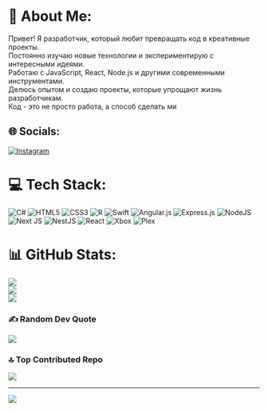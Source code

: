 # 💫 About Me:
Привет! Я разработчик, который любит превращать код в креативные проекты.<br>Постоянно изучаю новые технологии и экспериментирую с интересными идеями.<br>Работаю с JavaScript, React, Node.js и другими современными инструментами.<br>Делюсь опытом и создаю проекты, которые упрощают жизнь разработчикам.<br>Код - это не просто работа, а способ сделать ми<br>


## 🌐 Socials:
[![Instagram](https://img.shields.io/badge/Instagram-%23E4405F.svg?logo=Instagram&logoColor=white)](https://instagram.com/chlwxt) 

# 💻 Tech Stack:
![C#](https://img.shields.io/badge/c%23-%23239120.svg?style=for-the-badge&logo=csharp&logoColor=white) ![HTML5](https://img.shields.io/badge/html5-%23E34F26.svg?style=for-the-badge&logo=html5&logoColor=white) ![CSS3](https://img.shields.io/badge/css3-%231572B6.svg?style=for-the-badge&logo=css3&logoColor=white) ![R](https://img.shields.io/badge/r-%23276DC3.svg?style=for-the-badge&logo=r&logoColor=white) ![Swift](https://img.shields.io/badge/swift-F54A2A?style=for-the-badge&logo=swift&logoColor=white) ![Angular.js](https://img.shields.io/badge/angular.js-%23E23237.svg?style=for-the-badge&logo=angularjs&logoColor=white) ![Express.js](https://img.shields.io/badge/express.js-%23404d59.svg?style=for-the-badge&logo=express&logoColor=%2361DAFB) ![NodeJS](https://img.shields.io/badge/node.js-6DA55F?style=for-the-badge&logo=node.js&logoColor=white) ![Next JS](https://img.shields.io/badge/Next-black?style=for-the-badge&logo=next.js&logoColor=white) ![NestJS](https://img.shields.io/badge/nestjs-%23E0234E.svg?style=for-the-badge&logo=nestjs&logoColor=white) ![React](https://img.shields.io/badge/react-%2320232a.svg?style=for-the-badge&logo=react&logoColor=%2361DAFB) ![Xbox](https://img.shields.io/badge/xbox-%23107C10.svg?style=for-the-badge&logo=xbox&logoColor=white) ![Plex](https://img.shields.io/badge/plex-%23E5A00D.svg?style=for-the-badge&logo=plex&logoColor=white)
# 📊 GitHub Stats:
![](https://github-readme-stats.vercel.app/api?username=FaraTop7&theme=outrun&hide_border=false&include_all_commits=true&count_private=true)<br/>
![](https://nirzak-streak-stats.vercel.app/?user=FaraTop7&theme=outrun&hide_border=false)<br/>
![](https://github-readme-stats.vercel.app/api/top-langs/?username=FaraTop7&theme=outrun&hide_border=false&include_all_commits=true&count_private=true&layout=compact)

### ✍️ Random Dev Quote
![](https://quotes-github-readme.vercel.app/api?type=vetical&theme=radical)

### 🔝 Top Contributed Repo
![](https://github-contributor-stats.vercel.app/api?username=FaraTop7&limit=5&theme=dark&combine_all_yearly_contributions=true)

---
[![](https://visitcount.itsvg.in/api?id=FaraTop7&icon=0&color=0)](https://visitcount.itsvg.in)

<!-- Proudly created with GPRM ( https://gprm.itsvg.in ) -->
